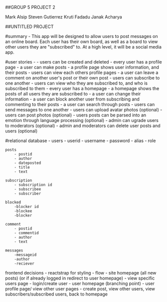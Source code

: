 ##GROUP 5 PROJECT 2

Mark Alsip
Steven Gutierrez
Kruti Fadadu
Janak Acharya


##UNTITLED PROJECT

#summary - 
	This app will be designed to allow users to post messages on an online board.  Each user has their own board, as
	well as a board to view other users they are "subscribed" to.  At a high level, it will be a social media app.

#user stories - 
	- users can be created and deleted
	- every user has a profile page
	- a user can make posts
	- a profile page shows user information, and their posts
	- users can view each others profile pages
	- a user can leave a comment on another user's post or their own post
	- users can subscribe to one another
	- users can view who they are subscribed to, and who is subscribed to them
	- every user has a homepage
	- a homepage shows the posts of all users they are subscribed to
	- a user can change their information
	- a user can block another user from subscribing and commenting to their posts
	- a user can search through posts 
	- users can send messages to one another
	- users can upload avatar photos (optional)
	- users can post photos (optional)
	- users posts can be parsed into an emotion through language processing (optional)
	- admin can ugrade users to moderators (optional)
	- admin and moderators can delete user posts and users (optional)

#relational database - 
	users
		- userid
		- username
		- password
		- alias
		- role

	posts
		- postid 
		- author
		- dateposted
		- title
		- text

	subscription
		- subscription id
		- subscribee
		- subscriber

	blocked
		-blocker id
		-blockee
		-blocker

	comment
		- postid
		- commentid
		- author
		- text

	messages
		-messageid
		-author
		-reciever
		
frontend decisions
	- reactstrap for styling
	- flow
		- site homepage (all new posts) (or if already logged in redirect to user homepage)
		- view specific users page
		- login/create user
		- user homepage (branching point)
		- user profile page/ view other user pages
		- create post, view other users, view subscribers/subscribed users, back to homepage
	
